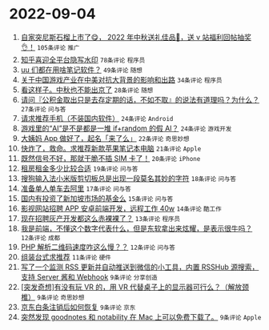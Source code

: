 # 2022-09-04

1. [自家突尼斯石榴上市了😋， 2022 年中秋送礼佳品🧺，送 v 站福利回帖抽奖👌！](https://www.v2ex.com/t/877575) `105条评论` `推广`
1. [知乎喜迎全平台隐写水印](https://www.v2ex.com/t/877614) `78条评论` `程序员`
1. [uu 们都在用啥笔记软件？](https://www.v2ex.com/t/877596) `49条评论` `随想`
1. [关于中国游戏产业在中美对抗大背景的影响和出路](https://www.v2ex.com/t/877569) `34条评论` `程序员`
1. [看这样子。中秋也不能出京了](https://www.v2ex.com/t/877580) `28条评论` `随想`
1. [请问『公积金取出只是去存定期的话，不如不取』的说法有道理吗？为什么？](https://www.v2ex.com/t/877559) `27条评论` `问与答`
1. [请求推荐手机（不装国内软件）](https://www.v2ex.com/t/877597) `24条评论` `Android`
1. [游戏里的“AI”是不是都是一堆 if+random 的假 AI？](https://www.v2ex.com/t/877616) `24条评论` `游戏开发`
1. [大姨妈 App 做好了，起名「来了么」](https://www.v2ex.com/t/877610) `22条评论` `奇思妙想`
1. [快炸了，救命。求推荐新款苹果笔记本电脑](https://www.v2ex.com/t/877574) `21条评论` `Apple`
1. [既然信号不好，那就干脆不插 SIM 卡了！](https://www.v2ex.com/t/877634) `20条评论` `iPhone`
1. [租房租金多少比较合适](https://www.v2ex.com/t/877585) `19条评论` `问与答`
1. [搜狗输入法小米版剪切板总是出现一段莫名其妙的字符](https://www.v2ex.com/t/877561) `18条评论` `问与答`
1. [准备单人单车去阿里](https://www.v2ex.com/t/877633) `17条评论` `问与答`
1. [国内有投资了新加坡市场的基金么](https://www.v2ex.com/t/877577) `15条评论` `问与答`
1. [影视网站招聘 APP 安卓前端开发，远程工作 40w](https://www.v2ex.com/t/877623) `14条评论` `酷工作`
1. [现在招聘灰产开发都这么赤裸裸了？](https://www.v2ex.com/t/877622) `13条评论` `程序员`
1. [我是前端，不懂这个数字代表什么，但是东软拿出来炫耀，是表示很牛吗？](https://www.v2ex.com/t/877606) `12条评论` `成都`
1. [PHP 解析二维码速度咋这么慢？？](https://www.v2ex.com/t/877598) `12条评论` `问与答`
1. [组装台式求推荐](https://www.v2ex.com/t/877583) `11条评论` `硬件`
1. [写了一个监测 RSS 更新并自动推送到微信的小工具，内置 RSSHub 源搜索，支持 Server 酱和 Webhook](https://www.v2ex.com/t/877643) `9条评论` `分享创造`
1. [[突发奇想]有没有玩 VR 的，用 VR 代替桌子上的显示器可行么？（解放颈椎）](https://www.v2ex.com/t/877641) `9条评论` `奇思妙想`
1. [京东白条注销后如何恢复](https://www.v2ex.com/t/877607) `9条评论` `京东`
1. [突然发现 goodnotes 和 notability 在 Mac 上可以免费下载了。](https://www.v2ex.com/t/877588) `9条评论` `Apple`
